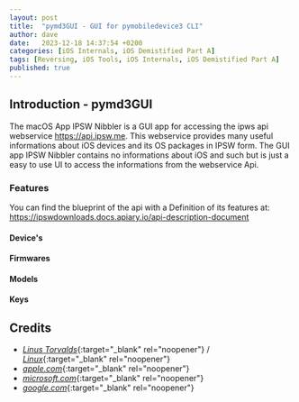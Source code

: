 ```yaml
---
layout: post
title:  "pymd3GUI - GUI for pymobiledevice3 CLI"
author: dave
date:   2023-12-18 14:37:54 +0200
categories: [iOS Internals, iOS Demistified Part A]
tags: [Reversing, iOS Tools, iOS Internals, iOS Demistified Part A]
published: true 
---
```


## Introduction - pymd3GUI

The macOS App IPSW Nibbler is a GUI app for accessing the ipws api webservice https://api.ipsw.me. This webservice provides many useful informations about iOS devices and its OS packages in IPSW form. The GUI app IPSW Nibbler contains no informations about iOS and such but is just a easy to use UI to access the informations from the webservice Api.

### Features 
You can find the blueprint of the api with a Definition of its features at: https://ipswdownloads.docs.apiary.io/api-description-document

#### Device's

#### Firmwares 

#### Models

#### Keys



## Credits
- [_Linus Torvalds_](https://github.com/torvalds){:target="_blank" rel="noopener"} / [_Linux_](https://linux.com/torvalds){:target="_blank" rel="noopener"}
- [_apple.com_](https://www.apple.com){:target="_blank" rel="noopener"}
- [_microsoft.com_](https://www.microsoft.com){:target="_blank" rel="noopener"}
- [_google.com_](https://www.google.com){:target="_blank" rel="noopener"}

